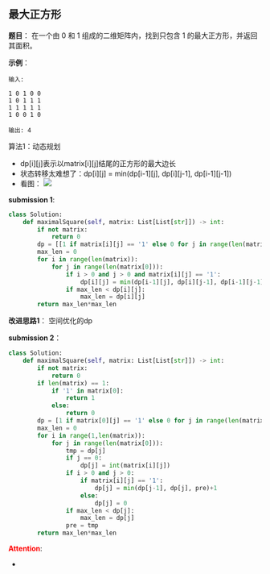 ## 最大正方形
**题目**：
在一个由 0 和 1 组成的二维矩阵内，找到只包含 1 的最大正方形，并返回其面积。

**示例**：
```
输入: 

1 0 1 0 0
1 0 1 1 1
1 1 1 1 1
1 0 0 1 0

输出: 4
```

算法1：动态规划
- dp[i][j]表示以matrix[i][j]结尾的正方形的最大边长
- 状态转移太难想了：dp[i][j] = min(dp[i-1][j], dp[i][j-1], dp[i-1][j-1])
- 看图：
![](https://pic.leetcode-cn.com/8c4bf78cf6396c40291e40c25d34ef56bd524313c2aa863f3a20c1f004f32ab0-image.png)

**submission 1**:
```python
class Solution:
    def maximalSquare(self, matrix: List[List[str]]) -> int:
        if not matrix:
            return 0
        dp = [[1 if matrix[i][j] == '1' else 0 for j in range(len(matrix[0]))] for i in range(len(matrix))]
        max_len = 0
        for i in range(len(matrix)):
            for j in range(len(matrix[0])):
                if i > 0 and j > 0 and matrix[i][j] == '1':
                    dp[i][j] = min(dp[i-1][j], dp[i][j-1], dp[i-1][j-1])+1
                if max_len < dp[i][j]:
                    max_len = dp[i][j]
        return max_len*max_len
```


**改进思路1**：
空间优化的dp

**submission 2**：
```python
class Solution:
    def maximalSquare(self, matrix: List[List[str]]) -> int:
        if not matrix:
            return 0
        if len(matrix) == 1:
            if '1' in matrix[0]:
                return 1
            else:
                return 0
        dp = [1 if matrix[0][j] == '1' else 0 for j in range(len(matrix[0]))]
        max_len = 0
        for i in range(1,len(matrix)):
            for j in range(len(matrix[0])):
                tmp = dp[j]
                if j == 0:
                    dp[j] = int(matrix[i][j])
                if i > 0 and j > 0:
                    if matrix[i][j] == '1':
                        dp[j] = min(dp[j-1], dp[j], pre)+1
                    else:
                        dp[j] = 0
                if max_len < dp[j]:
                    max_len = dp[j]
                pre = tmp
        return max_len*max_len
```


<font color="#FF0000">**Attention**</font>:

- 
